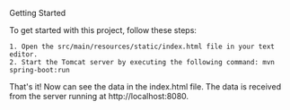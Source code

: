 Getting Started

To get started with this project, follow these steps:

    1. Open the src/main/resources/static/index.html file in your text editor.
    2. Start the Tomcat server by executing the following command: mvn spring-boot:run

That's it! Now can see the data in the index.html file. The data is received from the server running at http://localhost:8080.
